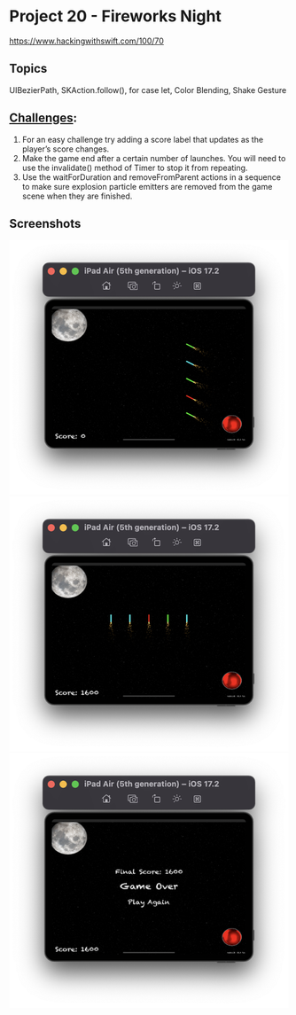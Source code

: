 # Project 20 - Fireworks Night

https://www.hackingwithswift.com/100/70

## Topics
UIBezierPath, SKAction.follow(), for case let, Color Blending, Shake Gesture

## [Challenges](https://www.hackingwithswift.com/read/20/5/wrap-up):
1. For an easy challenge try adding a score label that updates as the player’s score changes.
2. Make the game end after a certain number of launches. You will need to use the invalidate() method of Timer to stop it from repeating.
3. Use the waitForDuration and removeFromParent actions in a sequence to make sure explosion particle emitters are removed from the game scene when they are finished.

## Screenshots

![screenshot1](screenshots/Screenshot1.png)
![screenshot2](screenshots/Screenshot2.png)
![screenshot3](screenshots/Screenshot3.png)

